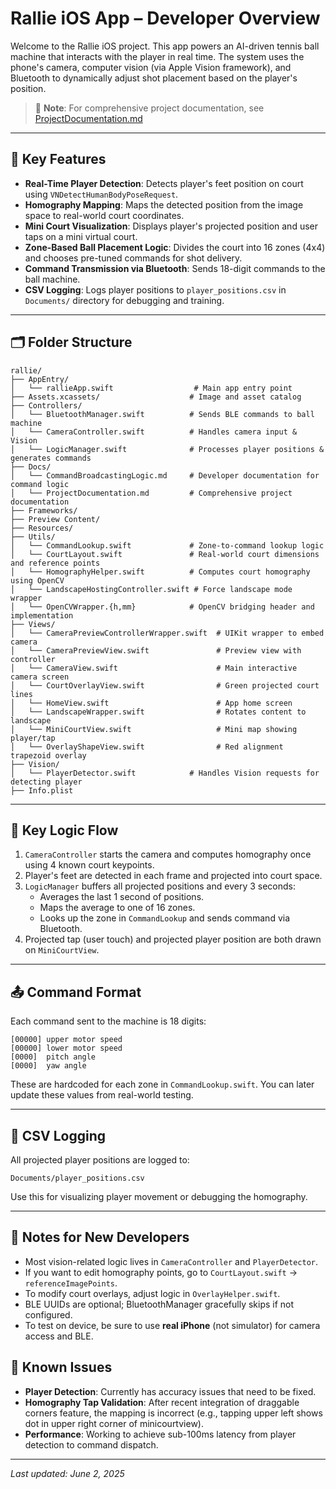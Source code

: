 # Rallie iOS App – Developer Overview

Welcome to the Rallie iOS project. This app powers an AI-driven tennis ball machine that interacts with the player in real time. The system uses the phone's camera, computer vision (via Apple Vision framework), and Bluetooth to dynamically adjust shot placement based on the player's position.

> 📝 **Note**: For comprehensive project documentation, see [ProjectDocumentation.md](./Docs/ProjectDocumentation.md)

---

## 🔧 Key Features

- **Real-Time Player Detection**: Detects player's feet position on court using `VNDetectHumanBodyPoseRequest`.
- **Homography Mapping**: Maps the detected position from the image space to real-world court coordinates.
- **Mini Court Visualization**: Displays player's projected position and user taps on a mini virtual court.
- **Zone-Based Ball Placement Logic**: Divides the court into 16 zones (4x4) and chooses pre-tuned commands for shot delivery.
- **Command Transmission via Bluetooth**: Sends 18-digit commands to the ball machine.
- **CSV Logging**: Logs player positions to `player_positions.csv` in `Documents/` directory for debugging and training.

---

## 🗂 Folder Structure

```
rallie/
├── AppEntry/
│   └── rallieApp.swift                  # Main app entry point
├── Assets.xcassets/                    # Image and asset catalog
├── Controllers/
│   └── BluetoothManager.swift          # Sends BLE commands to ball machine
│   └── CameraController.swift          # Handles camera input & Vision
│   └── LogicManager.swift              # Processes player positions & generates commands
├── Docs/
│   └── CommandBroadcastingLogic.md     # Developer documentation for command logic
│   └── ProjectDocumentation.md         # Comprehensive project documentation
├── Frameworks/
├── Preview Content/
├── Resources/
├── Utils/
│   └── CommandLookup.swift             # Zone-to-command lookup logic
│   └── CourtLayout.swift               # Real-world court dimensions and reference points
│   └── HomographyHelper.swift          # Computes court homography using OpenCV
│   └── LandscapeHostingController.swift # Force landscape mode wrapper
│   └── OpenCVWrapper.{h,mm}            # OpenCV bridging header and implementation
├── Views/
│   └── CameraPreviewControllerWrapper.swift  # UIKit wrapper to embed camera
│   └── CameraPreviewView.swift               # Preview view with controller
│   └── CameraView.swift                      # Main interactive camera screen
│   └── CourtOverlayView.swift                # Green projected court lines
│   └── HomeView.swift                        # App home screen
│   └── LandscapeWrapper.swift                # Rotates content to landscape
│   └── MiniCourtView.swift                   # Mini map showing player/tap
│   └── OverlayShapeView.swift                # Red alignment trapezoid overlay
├── Vision/
│   └── PlayerDetector.swift            # Handles Vision requests for detecting player
├── Info.plist
```

---

## 📍 Key Logic Flow

1. `CameraController` starts the camera and computes homography once using 4 known court keypoints.
2. Player's feet are detected in each frame and projected into court space.
3. `LogicManager` buffers all projected positions and every 3 seconds:
   - Averages the last 1 second of positions.
   - Maps the average to one of 16 zones.
   - Looks up the zone in `CommandLookup` and sends command via Bluetooth.
4. Projected tap (user touch) and projected player position are both drawn on `MiniCourtView`.

---

## 📤 Command Format

Each command sent to the machine is 18 digits:

```
[00000] upper motor speed
[00000] lower motor speed
[0000]  pitch angle
[0000]  yaw angle
```

These are hardcoded for each zone in `CommandLookup.swift`. You can later update these values from real-world testing.

---

## 📄 CSV Logging

All projected player positions are logged to:

```
Documents/player_positions.csv
```

Use this for visualizing player movement or debugging the homography.

---

## 🧠 Notes for New Developers

- Most vision-related logic lives in `CameraController` and `PlayerDetector`.
- If you want to edit homography points, go to `CourtLayout.swift` → `referenceImagePoints`.
- To modify court overlays, adjust logic in `OverlayHelper.swift`.
- BLE UUIDs are optional; BluetoothManager gracefully skips if not configured.
- To test on device, be sure to use **real iPhone** (not simulator) for camera access and BLE.

## 🚧 Known Issues

- **Player Detection**: Currently has accuracy issues that need to be fixed.
- **Homography Tap Validation**: After recent integration of draggable corners feature, the mapping is incorrect (e.g., tapping upper left shows dot in upper right corner of minicourtview).
- **Performance**: Working to achieve sub-100ms latency from player detection to command dispatch.

---

*Last updated: June 2, 2025*
